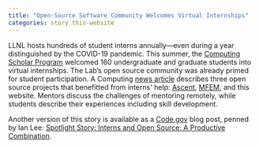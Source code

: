 ```yaml
---
title: "Open-Source Software Community Welcomes Virtual Internships"
categories: story this-website
---
```


LLNL hosts hundreds of student interns annually—even during a year distinguished by the COVID-19 pandemic. This summer, the [Computing Scholar Program](https://computing.llnl.gov/careers/interns) welcomed 160 undergraduate and graduate students into virtual internships. The Lab’s open source community was already primed for student participation. A Computing [news article](https://computing.llnl.gov/newsroom/open-source-software-community-welcomes-virtual-internships) describes three open source projects that benefitted from interns' help: [Ascent](https://github.com/Alpine-DAV/ascent), [MFEM](https://mfem.org), and this website. Mentors discuss the challenges of mentoring remotely, while students describe their experiences including skill development.

Another version of this story is available as a [Code.gov](https://code.gov/) blog post, penned by Ian Lee: [Spotlight Story: Interns and Open Source: A Productive Combination](https://medium.com/codedotgov/spotlight-story-interns-and-open-source-a-productive-combination-d03cba28b280).
